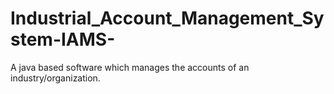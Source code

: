 # Industrial_Account_Management_System-IAMS-
A java based software which manages the accounts of an industry/organization.

